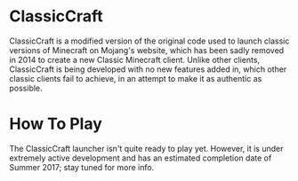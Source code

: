 # ClassicCraft
ClassicCraft is a modified version of the original code used to launch classic versions of Minecraft on Mojang's website, which has been sadly removed in 2014 to create a new Classic Minecraft client. Unlike other clients, ClassicCraft is being developed with no new features added in, which other classic clients fail to achieve, in an attempt to make it as authentic as possible.

# How To Play
The ClassicCraft launcher isn't quite ready to play yet. However, it is under extremely active development and has an estimated completion date of Summer 2017; stay tuned for more info.

